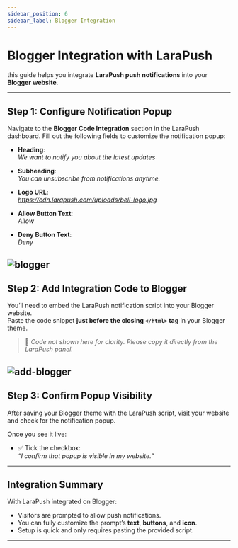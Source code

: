 ```yaml
---
sidebar_position: 6
sidebar_label: Blogger Integration
---
```


# Blogger Integration with LaraPush

this guide helps you integrate **LaraPush push notifications** into your **Blogger website**. 

---

## Step 1: Configure Notification Popup

Navigate to the **Blogger Code Integration** section in the LaraPush dashboard. Fill out the following fields to customize the notification popup:

- **Heading**:  
  *We want to notify you about the latest updates*

- **Subheading**:  
  *You can unsubscribe from notifications anytime.*

- **Logo URL**:  
  *https://cdn.larapush.com/uploads/bell-logo.jpg*

- **Allow Button Text**:  
  *Allow*

- **Deny Button Text**:  
  *Deny*

![blogger](/img/blogger.png)
---

## Step 2: Add Integration Code to Blogger

You’ll need to embed the LaraPush notification script into your Blogger website.  
Paste the code snippet **just before the closing `</html>` tag** in your Blogger theme.

> 📌 *Code not shown here for clarity. Please copy it directly from the LaraPush panel.*

![add-blogger](/img/add-blogger.png)
---

## Step 3: Confirm Popup Visibility

After saving your Blogger theme with the LaraPush script, visit your website and check for the notification popup.

Once you see it live:

- ✅ Tick the checkbox:  
  *“I confirm that popup is visible in my website.”*


---

## Integration Summary

With LaraPush integrated on Blogger:

- Visitors are prompted to allow push notifications.
- You can fully customize the prompt’s **text**, **buttons**, and **icon**.
- Setup is quick and only requires pasting the provided script.

---
